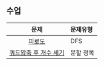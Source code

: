 ## 수업
|문제|문제유형|
|:--:|:-------|
|[피로도](https://programmers.co.kr/learn/courses/30/lessons/87946)|DFS|
|[쿼드압축 후 개수 세기](https://programmers.co.kr/learn/courses/30/lessons/68936)|분할 정복|
